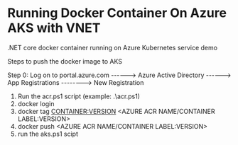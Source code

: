 # Running Docker Container On Azure AKS with VNET
.NET core docker container running on Azure Kubernetes service demo

Steps to push the docker image to AKS

Step 0:
Log on to portal.azure.com ------> Azure Active Directory ------> App Registrations --------> New Registration

1. Run the acr.ps1 script (example: .\acr.ps1)
2. docker login <AZURE ACR NAME>
3. docker tag <CONTAINER:VERSION> <AZURE ACR NAME/CONTAINER LABEL:VERSION>
4. docker push  <AZURE ACR NAME/CONTAINER LABEL:VERSION>
5. run the aks.ps1 scipt


